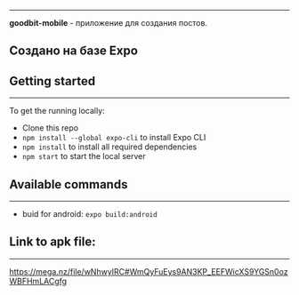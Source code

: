 ***
**goodbit-mobile** - приложение для создания постов. 

## Создано на базе Expo

## Getting started
***
To get the running locally:
- Clone this repo
- `npm install --global expo-cli` to install Expo CLI
- `npm install` to install all required dependencies
- `npm start` to start the local server

## Available commands
***
- buid for android:
`expo build:android`

## Link to apk file:
***
https://mega.nz/file/wNhwyIRC#WmQyFuEys9AN3KP_EEFWicXS9YGSn0ozWBFHmLACgfg
